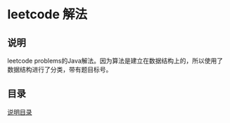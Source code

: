 # leetcode 解法

## 说明

leetcode problems的Java解法。因为算法是建立在数据结构上的，所以使用了数据结构进行了分类，带有题目标号。

## 目录

[说明目录](SUMMARY.md)
 


